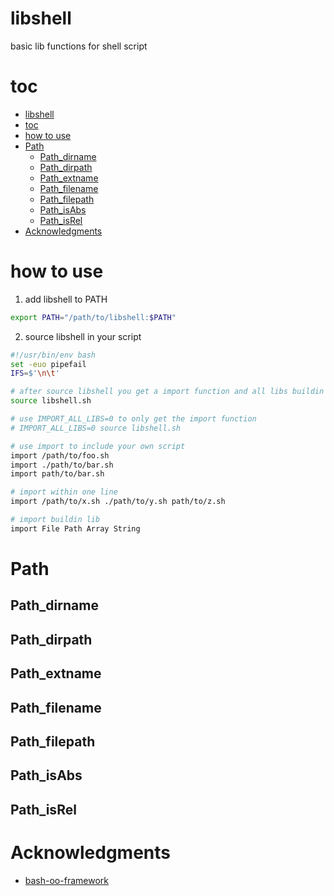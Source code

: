 # libshell

basic lib functions for shell script

# toc

- [libshell](#libshell)
- [toc](#toc)
- [how to use](#how-to-use)
- [Path](#path)
  - [Path_dirname](#path_dirname)
  - [Path_dirpath](#path_dirpath)
  - [Path_extname](#path_extname)
  - [Path_filename](#path_filename)
  - [Path_filepath](#path_filepath)
  - [Path_isAbs](#path_isabs)
  - [Path_isRel](#path_isrel)
- [Acknowledgments](#acknowledgments)

# how to use

1. add libshell to PATH

```sh
export PATH="/path/to/libshell:$PATH"
```

2. source libshell in your script
```sh
#!/usr/bin/env bash
set -euo pipefail
IFS=$'\n\t'

# after source libshell you get a import function and all libs buildin libshell
source libshell.sh

# use IMPORT_ALL_LIBS=0 to only get the import function
# IMPORT_ALL_LIBS=0 source libshell.sh

# use import to include your own script
import /path/to/foo.sh
import ./path/to/bar.sh
import path/to/bar.sh

# import within one line
import /path/to/x.sh ./path/to/y.sh path/to/z.sh

# import buildin lib
import File Path Array String
```

# Path
## Path_dirname
## Path_dirpath
## Path_extname
## Path_filename
## Path_filepath
## Path_isAbs
## Path_isRel

# Acknowledgments
- [bash-oo-framework](https://github.com/niieani/bash-oo-framework)

